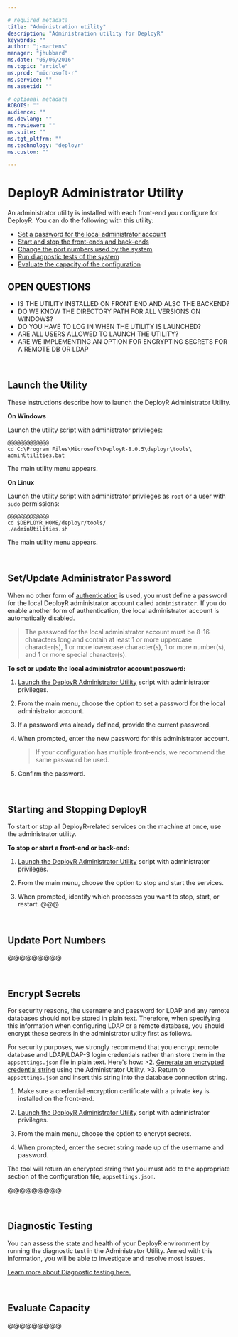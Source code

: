```yaml
---

# required metadata
title: "Administration utility"
description: "Administration utility for DeployR"
keywords: ""
author: "j-martens"
manager: "jhubbard"
ms.date: "05/06/2016"
ms.topic: "article"
ms.prod: "microsoft-r"
ms.service: ""
ms.assetid: ""

# optional metadata
ROBOTS: ""
audience: ""
ms.devlang: ""
ms.reviewer: ""
ms.suite: ""
ms.tgt_pltfrm: ""
ms.technology: "deployr"
ms.custom: ""

---
```


# DeployR Administrator Utility

An administrator utility is installed with each front-end you configure for DeployR. You can do the following with this utility:
+ [Set a password for the local administrator account](#admin-password)
+ [Start and stop the front-ends and back-ends](#startstop)
+ [Change the port numbers used by the system](#ports)
+ [Run diagnostic tests of the system](#test)
+ [Evaluate the capacity of the configuration](#capacity)

## OPEN QUESTIONS
+ IS THE UTILITY INSTALLED ON FRONT END AND ALSO THE BACKEND?
+ DO WE KNOW THE DIRECTORY PATH FOR ALL VERSIONS ON WINDOWS? 
+ DO YOU HAVE TO LOG IN WHEN THE UTILITY IS LAUNCHED?
+ ARE ALL USERS ALLOWED TO LAUNCH THE UTILITY?
+ ARE WE IMPLEMENTING AN OPTION FOR ENCRYPTING SECRETS FOR A REMOTE DB OR LDAP

<br>
<a name="launch"></a>

## Launch the Utility

These instructions describe how to launch the DeployR Administrator Utility.

**On Windows**

Launch the utility script with administrator privileges:
```
@@@@@@@@@@@@@
cd C:\Program Files\Microsoft\DeployR-8.0.5\deployr\tools\ 
adminUtilities.bat
```  
The main utility menu appears.     

**On Linux**

Launch the utility script with administrator privileges as `root` or a user with `sudo` permissions:
```
@@@@@@@@@@@@@
cd $DEPLOYR_HOME/deployr/tools/ 
./adminUtilities.sh
```     
The main utility menu appears.     

<br><a name="admin-password"></a>

## Set/Update Administrator Password

When no other form of [authentication](security-authentication.md) is used, you must define a password for the local DeployR administrator account called `administrator`.  If you do enable another form of authentication, the local administrator account is automatically disabled.

>The password for the local administrator account must be 8-16 characters long and contain at least 1 or more uppercase character(s), 1 or more lowercase character(s), 1 or more number(s), and 1 or more special character(s).

**To set or update the local administrator account password:**

1. [Launch the DeployR Administrator Utility](#launch) script with administrator privileges.

1. From the main menu, choose the option to set a password for the local administrator account.

1. If a password was already defined, provide the current password.

1. When prompted, enter the new password for this administrator account. 
   >If your configuration has multiple front-ends, we recommend the same password be used.

1. Confirm the password.

<br><a name="startstop"></a>

## Starting and Stopping DeployR

To start or stop all DeployR-related services on the machine at once, use the administrator utility. 

**To stop or start a front-end or back-end:**

1. [Launch the DeployR Administrator Utility](#launch) script with administrator privileges.

1. From the main menu, choose the option to stop and start the services.

1. When prompted, identify which processes you want to stop, start, or restart.  @@@  

<br><a name="ports"></a>

## Update Port Numbers

@@@@@@@@@

<br><a name="encrypt"></a>

## Encrypt Secrets

For security reasons, the username and password for LDAP and any remote databases should not be stored in plain text. Therefore, when specifying this information when configuring LDAP or a remote database, you should encrypt these secrets in the administrator utiity first as follows. 

For security purposes, we strongly recommend that you encrypt remote database and LDAP/LDAP-S login credentials rather than store them in the `appsettings.json` file in plain text. Here's how: 
         >2. [Generate an encrypted credential string](admin-utility.md#encrypt) using the Administrator Utility.
         >3. Return to `appsettings.json` and insert this string into the database connection string.

1. Make sure a credential encryption certificate with a private key is installed on the front-end. 

1. [Launch the DeployR Administrator Utility](#launch) script with administrator privileges.

1. From the main menu, choose the option to encrypt secrets.

1. When prompted, enter the secret string made up of the username and password. 

The tool will return an encrypted string that you must add to the appropriate section of the configuration file, `appsettings.json`.
 
@@@@@@@@@

<br><a name="test"></a>

## Diagnostic Testing

You can assess the state and health of your DeployR environment by running the diagnostic test in the Administrator Utility. 
Armed with this information, you will be able to investigate and resolve most issues. 

[Learn more about Diagnostic testing here.](admin-diagnostics-troubleshooting.md)

<br><a name="capacity"></a>

## Evaluate Capacity

@@@@@@@@@
